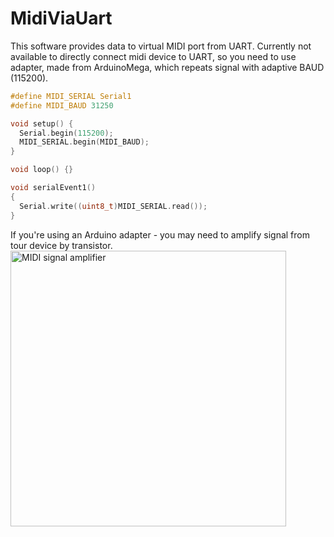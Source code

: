 # MidiViaUart
This software provides data to virtual MIDI port from UART.
Currently not available to directly connect midi device to UART, so you need to use adapter, made from ArduinoMega, which repeats signal with adaptive BAUD (115200).
```C
#define MIDI_SERIAL Serial1
#define MIDI_BAUD 31250

void setup() {
  Serial.begin(115200);
  MIDI_SERIAL.begin(MIDI_BAUD);
}

void loop() {}

void serialEvent1()
{
  Serial.write((uint8_t)MIDI_SERIAL.read());
}
```

If you're using an Arduino adapter - you may need to amplify signal from tour device by transistor.
<img width="441" alt="MIDI signal amplifier" src="https://user-images.githubusercontent.com/61284529/147980482-7774353a-6512-4d1f-9d9c-f9169e0924d0.png">
